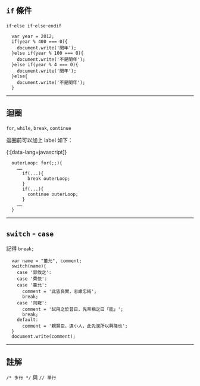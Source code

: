 `if` 條件
--------

`if`-`else if`-`else`-`endif`

~~~
  var year = 2012;
  if(year % 400 === 0){
    document.write('閏年');
  }else if(year % 100 === 0){
    document.write('不是閏年');
  }else if(year % 4 === 0){
    document.write('閏年');
  }else{
    document.write('不是閏年');
  }
~~~

---

迴圈
----
`for`, `while`, `break`, `continue`

迴圈前可以加上 label 如下：

{:[data-lang=javascript]}
```
  outerLoop: for(;;){
    ……
      if(...){
        break outerLoop;
      }
      if(...){
        continue outerLoop;
      }
    ……
  }
```


---

`switch` - `case`
-----------

記得 `break;`

~~~
  var name = "董允", comment;
  switch(name){
    case '郭攸之':
    case '費依':
    case '董允':
      comment = '此皆良實，志慮忠純';
      break;
    case '向寵':
      comment = '試用之於昔日，先帝稱之曰「能」';
      break;
    default:
      comment = '親賢臣，遠小人，此先漢所以興隆也';
  }
  document.write(comment);
~~~

---


註解
---

`/* 多行 */` 與 `// 單行`